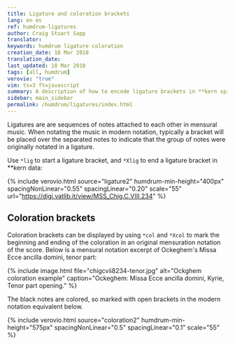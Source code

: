 ```yaml
---
title: Ligature and coloration brackets
lang: en es
ref: humdrum-ligatures
author: Craig Stuart Sapp
translator: 
keywords: humdrum ligature coloration
creation_date: 18 Mar 2018
translation_date: 
last_updated: 18 Mar 2018
tags: [all, humdrum]
verovio: "true"
vim: ts=3 ft=javascript
summary: A description of how to encode ligature brackets in **kern spines.
sidebar: main_sidebar
permalink: /humdrum/ligatures/index.html
---
```


Ligatures are are sequences of notes attached to each other
in mensural music.  When notating the music in modern notation,
typically a bracket will be placed over the separated notes to
indicate that the group of notes were originally notated in a
ligature.

Use `*lig` to start a ligature bracket, and `*Xlig` to end a
ligature bracket in **kern data:


{% include verovio.html
	source="ligature2"
	humdrum-min-height="400px"
	spacingNonLinear="0.55"
	spacingLinear="0.20"
	scale="55"
	url="https://digi.vatlib.it/view/MSS_Chig.C.VIII.234"
%}
<script type="application/json" id="ligature2">
**kern
*clefC3
*M2/1
*met(C|)
=
*lig
1d
1B
=
0c
=
0d
*Xlig
=
2e
2d
1B
=
0c
=
*-
</script>


## Coloration brackets ##

Coloration brackets can be displayed by using `*col` and `*Xcol` to mark the beginning and
ending of the coloration in an original mensuration notation of the score.  Below
is a mensural notation excerpt of Ockeghem's Missa Ecce ancilla domini, tenor part:

{% include image.html
	file="chigcvii8234-tenor.jpg"
	alt="Ockghem coloration example"
	caption="Ockeghem: Missa Ecce ancilla domini, Kyrie, Tenor part opening."
%}

The black notes are colored, so marked with open brackets in the modern notation equivalent below.


{% include verovio.html
	source="coloration2"
	humdrum-min-height="575px"
	spacingNonLinear="0.5"
	spacingLinear="0.1"
	scale="55"
%}
<script type="application/json" id="coloration2">
**kern
*clefC4
*M3/1
*met(O)
=9
[0.d
=
0.d]
=
*col
1c
1B
[1d
=
1d]
0d
*Xcol
=
1e
2d
2B
1c
=
1d
0d
=
[0.G
=
0.G]
=
*-
</script>

